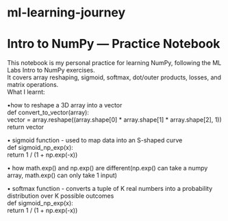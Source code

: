 # ml-learning-journey
# Intro to NumPy — Practice Notebook
This notebook is my personal practice for learning NumPy, following the ML Labs Intro to NumPy exercises.  
It covers array reshaping, sigmoid, softmax, dot/outer products, losses, and matrix operations.  
What I learnt:  
  
•how to reshape a 3D array into a vector  
def convert_to_vector(array):  
    vector = array.reshape((array.shape[0] * array.shape[1] * array.shape[2], 1))  
    return vector  
    
• sigmoid function - used to map data into an S-shaped curve  
def sigmoid_np_exp(x):  
    return 1 / (1 + np.exp(-x))  
    
• how math.exp() and np.exp() are different(np.exp() can take a numpy array, math.exp() can only take 1 input)  

• softmax function - converts a tuple of K real numbers into a probability distribution over K possible outcomes  
def sigmoid_np_exp(x):  
    return 1 / (1 + np.exp(-x))  
